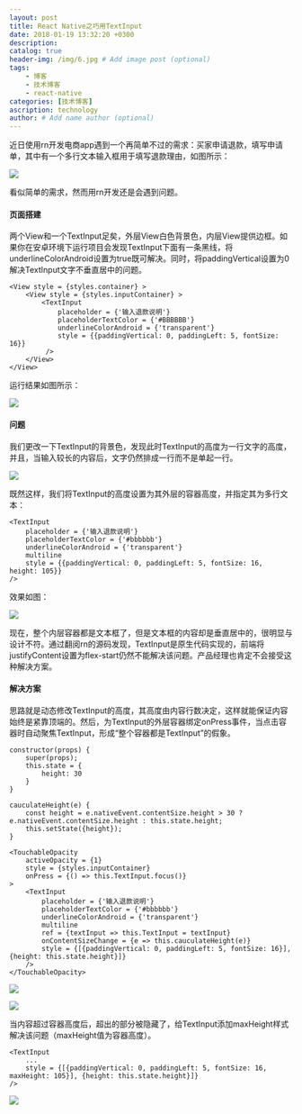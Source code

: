 ```yaml
---
layout: post
title: React Native之巧用TextInput
date: 2018-01-19 13:32:20 +0300
description:
catalog: true 
header-img: /img/6.jpg # Add image post (optional)
tags: 
    - 博客
    - 技术博客
    - react-native
categories: [技术博客]
ascription: technology
author: # Add name author (optional)
---
```

近日使用rn开发电商app遇到一个再简单不过的需求：买家申请退款，填写申请单，其中有一个多行文本输入框用于填写退款理由，如图所示：

![](http://upload-images.jianshu.io/upload_images/1495096-969a3263e2eafdf3.png?imageMogr2/auto-orient/strip%7CimageView2/2/w/1240)

看似简单的需求，然而用rn开发还是会遇到问题。
#### 页面搭建
两个View和一个TextInput足矣，外层View白色背景色，内层View提供边框。如果你在安卓环境下运行项目会发现TextInput下面有一条黑线，将underlineColorAndroid设置为true既可解决。同时，将paddingVertical设置为0解决TextInput文字不垂直居中的问题。
```
<View style = {styles.container} >
    <View style = {styles.inputContainer} >
        <TextInput
            placeholder = {'输入退款说明'} 
            placeholderTextColor = {'#BBBBBB'}
            underlineColorAndroid = {'transparent'} 
            style = {{paddingVertical: 0, paddingLeft: 5, fontSize: 16}}
         />
    </View>
</View>
```
运行结果如图所示：

![](http://upload-images.jianshu.io/upload_images/1495096-3f58b17349a4ee10.png?imageMogr2/auto-orient/strip%7CimageView2/2/w/1240)

#### 问题
我们更改一下TextInput的背景色，发现此时TextInput的高度为一行文字的高度，并且，当输入较长的内容后，文字仍然排成一行而不是单起一行。

![](http://upload-images.jianshu.io/upload_images/1495096-cdb26eaea5123f2e.png?imageMogr2/auto-orient/strip%7CimageView2/2/w/1240)

既然这样，我们将TextInput的高度设置为其外层的容器高度，并指定其为多行文本：
```
<TextInput
    placeholder = {'输入退款说明'} 
    placeholderTextColor = {'#bbbbbb'}
    underlineColorAndroid = {'transparent'} 
    multiline
    style = {{paddingVertical: 0, paddingLeft: 5, fontSize: 16, height: 105}}
/>
```
效果如图：

![](http://upload-images.jianshu.io/upload_images/1495096-c621fd4b77fe63b6.png?imageMogr2/auto-orient/strip%7CimageView2/2/w/1240)

现在，整个内层容器都是文本框了，但是文本框的内容却是垂直居中的，很明显与设计不符。通过翻阅rn的源码发现，TextInput是原生代码实现的，前端将justifyContent设置为flex-start仍然不能解决该问题。产品经理也肯定不会接受这种解决方案。

#### 解决方案
思路就是动态修改TextInput的高度，其高度由内容行数决定，这样就能保证内容始终是紧靠顶端的。然后，为TextInput的外层容器绑定onPress事件，当点击容器时自动聚焦TextInput，形成“整个容器都是TextInput”的假象。

```
constructor(props) {
    super(props);
    this.state = {
        height: 30
    }
}

cauculateHeight(e) {
    const height = e.nativeEvent.contentSize.height > 30 ? e.nativeEvent.contentSize.height : this.state.height;
    this.setState({height});
}
```
```
<TouchableOpacity 
    activeOpacity = {1}
    style = {styles.inputContainer} 
    onPress = {() => this.TextInput.focus()} 
>
    <TextInput
        placeholder = {'输入退款说明'} 
        placeholderTextColor = {'#bbbbbb'}
        underlineColorAndroid = {'transparent'} 
        multiline
        ref = {textInput => this.TextInput = textInput}
        onContentSizeChange = {e => this.cauculateHeight(e)}
        style = {[{paddingVertical: 0, paddingLeft: 5, fontSize: 16}], {height: this.state.height}]}
    />
</TouchableOpacity>
```

![](http://upload-images.jianshu.io/upload_images/1495096-451e5da7219e5ce1.png?imageMogr2/auto-orient/strip%7CimageView2/2/w/1240)

![](http://upload-images.jianshu.io/upload_images/1495096-7997458637d44c77.png?imageMogr2/auto-orient/strip%7CimageView2/2/w/1240)

当内容超过容器高度后，超出的部分被隐藏了，给TextInput添加maxHeight样式解决该问题（maxHeight值为容器高度）。
```
<TextInput
    ...
    style = {[{paddingVertical: 0, paddingLeft: 5, fontSize: 16, maxHeight: 105}], {height: this.state.height}]}
/>
```

![](http://upload-images.jianshu.io/upload_images/1495096-5ac6da860fe48aba.png?imageMogr2/auto-orient/strip%7CimageView2/2/w/1240)










